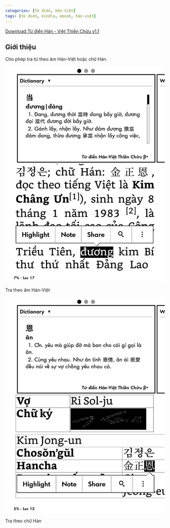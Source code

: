 ```yaml
---
categories: [Từ điển, Hán-Việt]
tags: [từ điển, kindle, ebook, hán-việt]
---
```


[Download Từ điển Hán - Việt Thiền Chửu v1.1](https://github.com/catusf/tudien/releases/download/v1.1/TudienThienChuu.mobi)

## Giới thiệu

Cho phép tra từ theo âm Hán-Việt hoặc chữ Hán.

<img src="/assets/img/thienchuu-amhanviet.png" alt="Tra theo âm Hán-Việt" style="width: 600px;"/>

Tra theo âm Hán-Việt


<img src="/assets/img/thienchuu-amhan.png" alt="Tra theo chữ Hán" style="width: 600px;"/>

Tra theo chữ Hán
